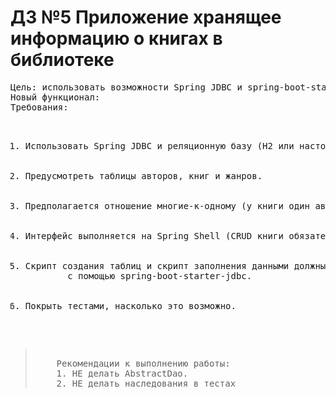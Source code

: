 # ДЗ №5 Приложение хранящее информацию о книгах в библиотеке
<pre>
Цель: использовать возможности Spring JDBC и spring-boot-starter-jdbc для подключения к реляционным базам данных
Новый функционал:
Требования:
<ol>
    <li>Использовать Spring JDBC и реляционную базу (H2 или настоящую реляционную БД). Настоятельно рекомендуем использовать NamedParametersJdbcTemplate</li>
    <li>Предусмотреть таблицы авторов, книг и жанров.</li>
    <li>Предполагается отношение многие-к-одному (у книги один автор и жанр). Опциональное усложнение - отношения многие-ко-многим (у книги может быть много авторов и/или жанров).</li>
    <li>Интерфейс выполняется на Spring Shell (CRUD книги обязателен, операции с авторами и жанрами - как будет удобно).</li>
    <li>Скрипт создания таблиц и скрипт заполнения данными должны автоматически запускаться
        с помощью spring-boot-starter-jdbc.</li>
    <li>Покрыть тестами, насколько это возможно.</li>
</ol>
<blockquote>
    Рекомендации к выполнению работы:
    1. НЕ делать AbstractDao.
    2. НЕ делать наследования в тестах
</blockquote>
</pre>
